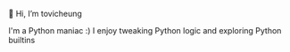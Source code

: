 👋 Hi, I’m tovicheung

I'm a Python maniac :)
I enjoy tweaking Python logic and exploring Python builtins

<!---
tovicheung/tovicheung is a ✨ special ✨ repository because its `README.md` (this file) appears on your GitHub profile.
You can click the Preview link to take a look at your changes.
--->

